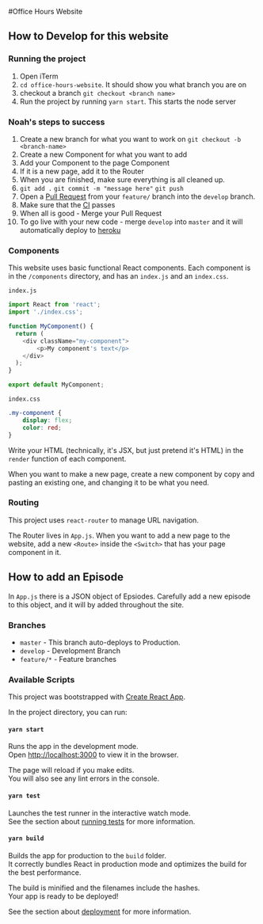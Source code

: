 #Office Hours Website

## How to Develop for this website

### Running the project
1. Open iTerm
2. `cd office-hours-website`. It should show you what branch you are on
3. checkout a branch `git checkout <branch name>`
4. Run the project by running `yarn start`. This starts the node server

### Noah's steps to success
1. Create a new branch for what you want to work on `git checkout -b <branch-name>`
2. Create a new Component for what you want to add
3. Add your Component to the page Component
4. If it is a new page, add it to the Router
5. When you are finished, make sure everything is all cleaned up. 
6. `git add .` `git commit -m "message here"` `git push`
7. Open a [Pull Request](https://help.github.com/en/github/collaborating-with-issues-and-pull-requests/about-pull-requests) from 
your `feature/` branch into the `develop` branch.
8. Make sure that the [CI](https://help.github.com/en/actions) passes
9. When all is good - Merge your Pull Request
10. To go live with your new code - merge `develop` into `master` and it will
automatically deploy to [heroku](https://www.heroku.com/what)

### Components

This website uses basic functional React components. Each component is in the
`/components` directory, and has an `index.js` and an `index.css`. 

`index.js`
```js
import React from 'react';
import './index.css';

function MyComponent() {
  return (
    <div className="my-component">
        <p>My component's text</p>
    </div>
  );
}

export default MyComponent;
```

`index.css`
```css
.my-component {
    display: flex;
    color: red;
}
```

Write your HTML (technically, it's JSX, but just pretend it's HTML) in the
`render` function of each component.

When you want to make a new page, create a new component by copy and pasting
an existing one, and changing it to be what you need.

### Routing
This project uses `react-router` to manage URL navigation.

The Router lives in `App.js`. When you want to add a new page to the website,
add a new `<Route>` inside the `<Switch>` that has your page component in it.

## How to add an Episode

In `App.js` there is a JSON object of Epsiodes. Carefully add a new episode to this object, and it will
by added throughout the site. 

### Branches

- `master` - This branch auto-deploys to Production.
- `develop` - Development Branch
- `feature/*` - Feature branches

### Available Scripts
This project was bootstrapped with [Create React App](https://github.com/facebook/create-react-app).

In the project directory, you can run:

#### `yarn start`

Runs the app in the development mode.<br />
Open [http://localhost:3000](http://localhost:3000) to view it in the browser.

The page will reload if you make edits.<br />
You will also see any lint errors in the console.

#### `yarn test`

Launches the test runner in the interactive watch mode.<br />
See the section about [running tests](https://facebook.github.io/create-react-app/docs/running-tests) for more information.

#### `yarn build`

Builds the app for production to the `build` folder.<br />
It correctly bundles React in production mode and optimizes the build for the best performance.

The build is minified and the filenames include the hashes.<br />
Your app is ready to be deployed!

See the section about [deployment](https://facebook.github.io/create-react-app/docs/deployment) for more information.

